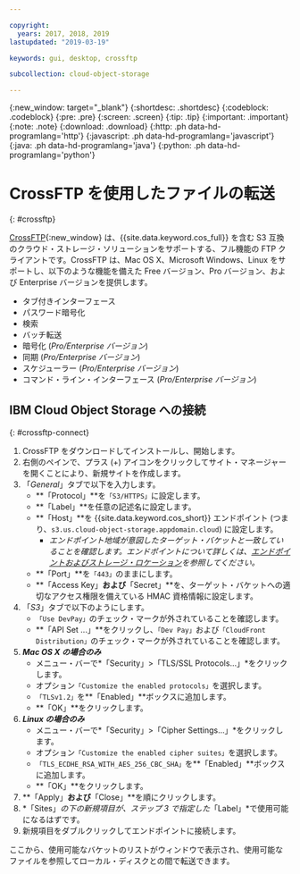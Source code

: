 ```yaml
---

copyright:
  years: 2017, 2018, 2019
lastupdated: "2019-03-19"

keywords: gui, desktop, crossftp

subcollection: cloud-object-storage

---
```

{:new_window: target="_blank"}
{:shortdesc: .shortdesc}
{:codeblock: .codeblock}
{:pre: .pre}
{:screen: .screen}
{:tip: .tip}
{:important: .important}
{:note: .note}
{:download: .download} 
{:http: .ph data-hd-programlang='http'} 
{:javascript: .ph data-hd-programlang='javascript'} 
{:java: .ph data-hd-programlang='java'} 
{:python: .ph data-hd-programlang='python'}


# CrossFTP を使用したファイルの転送
{: #crossftp}

[CrossFTP](http://www.crossftp.com/){:new_window} は、{{site.data.keyword.cos_full}} を含む S3 互換のクラウド・ストレージ・ソリューションをサポートする、フル機能の FTP クライアントです。CrossFTP は、Mac OS X、Microsoft Windows、Linux をサポートし、以下のような機能を備えた Free バージョン、Pro バージョン、および Enterprise バージョンを提供します。

* タブ付きインターフェース
* パスワード暗号化
* 検索
* バッチ転送
* 暗号化 (*Pro/Enterprise バージョン*)
* 同期 (*Pro/Enterprise バージョン*)
* スケジューラー (*Pro/Enterprise バージョン*)
* コマンド・ライン・インターフェース (*Pro/Enterprise バージョン*)

## IBM Cloud Object Storage への接続
{: #crossftp-connect}

1. CrossFTP をダウンロードしてインストールし、開始します。
2. 右側のペインで、プラス (+) アイコンをクリックしてサイト・マネージャーを開くことにより、新規サイトを作成します。
3. 「*General*」タブで以下を入力します。
    * **「Protocol」**を`「S3/HTTPS」`に設定します。
    * **「Label」**を任意の記述名に設定します。
    * **「Host」**を {{site.data.keyword.cos_short}} エンドポイント (つまり、`s3.us.cloud-object-storage.appdomain.cloud`) に設定します。
        * *エンドポイント地域が意図したターゲット・バケットと一致していることを確認します。エンドポイントについて詳しくは、[エンドポイントおよびストレージ・ロケーション](/docs/services/cloud-object-storage?topic=cloud-object-storage-endpoints#endpoints)を参照してください。*
    * **「Port」**を`「443」`のままにします。
    * **「Access Key」**および**「Secret」**を、ターゲット・バケットへの適切なアクセス権限を備えている HMAC 資格情報に設定します。
4. 「*S3*」タブで以下のようにします。
    * `「Use DevPay」`のチェック・マークが外されていることを確認します。
    * **「API Set ...」**をクリックし、`「Dev Pay」`および`「CloudFront Distribution」`のチェック・マークが外されていることを確認します。
5. ***Mac OS X の場合のみ***
    * メニュー・バーで*「Security」>「TLS/SSL Protocols...」*をクリックします。
    * オプション`「Customize the enabled protocols」`を選択します。
    * `「TLSv1.2」`を**「Enabled」**ボックスに追加します。
    * **「OK」**をクリックします。
6. ***Linux の場合のみ***
    * メニュー・バーで*「Security」>「Cipher Settings...」*をクリックします。
    * オプション`「Customize the enabled cipher suites」`を選択します。
    * `「TLS_ECDHE_RSA_WITH_AES_256_CBC_SHA」`を**「Enabled」**ボックスに追加します。
    * **「OK」**をクリックします。
7. **「Apply」**および**「Close」**を順にクリックします。
8. *「Sites」*の下の新規項目が、ステップ 3 で指定した*「Label」*で使用可能になるはずです。
9. 新規項目をダブルクリックしてエンドポイントに接続します。

ここから、使用可能なバケットのリストがウィンドウで表示され、使用可能なファイルを参照してローカル・ディスクとの間で転送できます。
